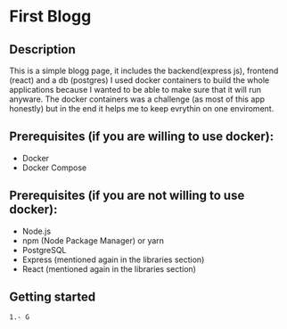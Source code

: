 # First Blogg
## Description
This is a simple blogg page, it includes the backend(express js), frontend (react) and a db (postgres)
I used docker containers to build the whole applications because I wanted to be able to make sure that it will run anyware.
The docker containers was a challenge (as most of this app honestly) but in the end it helps me to keep evrythin on one enviroment.
## Prerequisites (if you are willing to use docker):
* Docker
* Docker Compose
## Prerequisites (if you are not willing to use docker):
* Node.js
* npm (Node Package Manager) or yarn
* PostgreSQL
* Express (mentioned again in the libraries section)
* React (mentioned again in the libraries section)
## Getting started
    1.- G